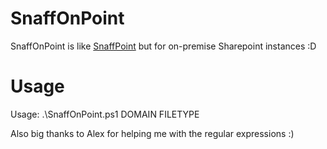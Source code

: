 # SnaffOnPoint
SnaffOnPoint is like [SnaffPoint](https://github.com/nheiniger/SnaffPoint) but for on-premise Sharepoint instances :D

# Usage
Usage: .\SnaffOnPoint.ps1 DOMAIN FILETYPE

Also big thanks to Alex for helping me with the regular expressions :)
